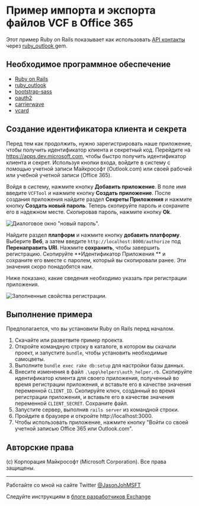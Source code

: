 # Пример импорта и экспорта файлов VCF в Office 365 #

Этот пример Ruby on Rails показывает как использовать [API контакты ](https://msdn.microsoft.com/office/office365/APi/contacts-rest-operations)через [ ruby\_outlook ](http://github.com/jasonjoh/ruby_outlook) gem.

## Необходимое программное обеспечение ##

- [Ruby on Rails](http://rubyonrails.org/)
- [ruby\_outlook](http://github.com/jasonjoh/ruby_outlook)
- [bootstrap-sass](https://rubygems.org/gems/bootstrap-sass)
- [oauth2](https://rubygems.org/gems/oauth2)
- [carrierwave](https://rubygems.org/gems/carrierwave)
- [vcard](https://rubygems.org/gems/vcard)

## Создание идентификатора клиента и секрета ###

Перед тем как продолжить, нужно зарегистрировать наше приложение, чтобы получить идентификатор клиента и секретный код. Перейдите на https://apps.dev.microsoft.com, чтобы быстро получить идентификатор клиента и секрет. Используя кнопки входа, войдите в систему с помощью учетной записи Майкрософт (Outlook.com) или своей рабочей или учебной учетной записи (Office 365).

Войдя в систему, нажмите кнопку **Добавить приложение**. В поле имя введите `VCFTool` и нажмите кнопку **Создать приложение**. После создания приложения найдите раздел **Секреты Приложения** и нажмите кнопку **Создать новый пароль**. Теперь скопируйте пароль и сохраните его в надежном месте. Скопировав пароль, нажмите кнопку **Ok**.

![Диалоговое окно "новый пароль".](./readme-images/app-new-password.PNG)

Найдите раздел **платформ** и нажмите кнопку **добавить платформу**. Выберите **Веб**, а затем введите `http://localhost:8000/authorize` под **Перенаправить URI**. Нажмите **сохранить**, чтобы завершить регистрацию. Скопируйте **Идентификатор Приложения ** и сохраните его вместе с паролем, который вы скопировали ранее. Эти значения скоро понадобятся нам.

Ниже показано, какие сведения необходимо указать при регистрации приложения.

![Заполненные свойства регистрации.](./readme-images/app-registration.PNG)

## Выполнение примера ##

Предполагается, что вы установили Ruby on Rails перед началом.

1. Скачайте или разветвите пример проекта.
1. Откройте командную строку в каталоге, в котором вы скачали проект, и запустите `bundle`, чтобы установить необходимые самоцветы.
1. Выполните `bundle exec rake db:setup` для настройки базы данных.
1. Внесите изменения в файл `.\app\helpers\auth_helper.rb`. Скопируйте идентификатор клиента для своего приложения, полученный во время регистрации приложения, и вставьте его в качестве значения переменной `CLIENT_ID`. Скопируйте ключ, созданный во время регистрации приложения, и вставьте его в качестве значения переменной `CLIENT_SECRET`. Сохраните файл.
1. Запустите сервер, выполнив `rails server` из командной строки.
1. Пройдите в браузере и откройте http://localhost:3000.
1. Чтобы использовать приложение, нажмите кнопку "Войти со своей учетной записью Office 365 или Outlook.com".

## Авторские права ##

(c) Корпорация Майкрософт (Microsoft Corporation). Все права защищены.

----------
Работайте со мной на сайте Twitter [@JasonJohMSFT](https://twitter.com/JasonJohMSFT)

Следуйте инструкциям в [блоге разработчиков Exchange](http://blogs.msdn.com/b/exchangedev/)